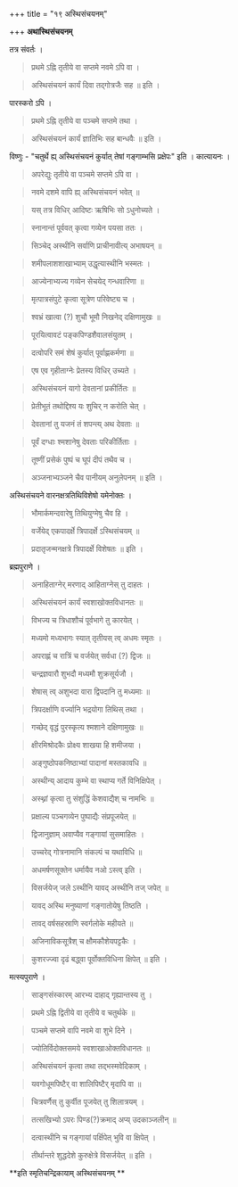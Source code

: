 +++
title = "१९ अस्थिसंचयनम्"

+++
**अथास्थिसंचयनम्**

तत्र संवर्तः ।

> प्रथमे ऽह्नि तृतीये वा सप्तमे नवमे ऽपि वा ।

> अस्थिसंचयनं कार्यं दिवा तद्गोत्रजैः सह ॥ इति ।

पारस्करो ऽपि ।

> प्रथमे ऽह्नि तृतीये वा पञ्चमे सप्तमे तथा ।

> अस्थिसंचयनं कार्यं ज्ञातिभिः सह बान्धवैः ॥ इति ।

विष्णुः -  "चतुर्थे ह्य् अस्थिसंचयनं कुर्यात् तेषां गङ्गाम्भसि प्रक्षेपः" इति । कात्यायनः ।

> अपरेद्युः तृतीये वा पञ्चमे सप्तमे ऽपि वा ।

> नवमे दशमे वापि ह्य् अस्थिसंचयनं भवेत् ॥

> यस् तत्र विधिर् आदिष्टः ऋषिभिः सो ऽधुनोच्यते ।

> स्नानान्तं पूर्ववत् कृत्वा गव्येन पयसा ततः ।

> सिञ्चेद् अस्थीनि सर्वाणि प्राचीनावीत्य् अभाषयन् ॥

> शमीपलाशशाखाभ्याम् उद्धृत्यास्थीनि भस्मतः ।

> आज्येनाभ्यज्य गव्येन सेचयेद् गन्धवारिणा ॥

> मृत्पात्रसंपुटे कृत्वा सूत्रेण परिवेष्ट्य च ।

> श्वभ्रं खात्वा (?) शुचौ भूमौ निखनेद् दक्षिणामुखः ॥

> पूरयित्वावटं पङ्कपिण्डशैवालसंयुतम् ।

> दत्वोपरि समं शेषं कुर्यात् पूर्वाह्णकर्मणा ॥

> एष एव गृहीताग्नेः प्रेतस्य विधिर् उच्यते ।

> अस्थिसंचयनं यागो देवतानां प्रकीर्तितः ॥

> प्रेतीभूतं तथोद्दिश्य यः शुचिर् न करोति चेत् ।

> देवतानां तु यजनं तं शपन्त्य् अथ देवताः ॥

> पूर्वं दग्धाः श्मशानेषु देवताः परिकीर्तिताः ।

> तूष्णीं प्रसेकं पुष्पं च घूपं दीपं तथैव च ।

> अञ्जनाभ्यञ्जने चैव पानीयम् अनुलेपनम् ॥ इति ।

अस्थिसंचयने वारनक्षत्रतिथिविशेषो यमेनोक्तः ।

> भौमार्कमन्दवारेषु तिथियुग्मेषु चैव हि ।

> वर्जेयेद् एकपादर्क्षे त्रिपादर्क्षे ऽस्थिसंचयम् ॥

> प्रदातृजन्मनक्षत्रे त्रिपादर्क्षे विशेषतः ॥ इति ।

ब्रह्मपुराणे ।

> अनाहिताग्नेर् मरणाद् आहिताग्नेस् तु दाहतः ।

> अस्थिसंचयनं कार्यं स्वशाखोक्तविधानतः ॥

> विभज्य च त्रिधाशौचं पूर्वभागे तु कारयेत् ।

> मध्यमो मध्यभागः स्यात् तृतीयस् त्व् अधमः स्मृतः ।

> अपराह्णं च रात्रिं च वर्जयेत् सर्वधा (?) द्विजः ॥

> चन्द्रज्ञवारौ शुभदौ मध्यमौ शुक्रसूर्यजौ ।

> शेषास् त्व् अशुभदा वारा द्विपदानि तु मध्यमाः ॥

> त्रिपदर्क्षाणि वर्ज्यानि भद्रयोगा तिथिस् तथा ।

> गच्छेद् वृद्धं पुरस्कृत्य श्मशाने दक्षिणामुखः ॥

> क्षीरमिश्रोदकैः प्रोक्ष्य शाखया हि शमीजया ।

> अङ्गुष्ठोपकनिष्ठाभ्यां पादानां मस्तकावधि ॥

> अस्थीन्य् आदाय कुम्भे वा स्थाप्य गर्ते विनिक्षिपेत् ।

> अस्थ्नां कृत्वा तु संशुद्धिं केशवाद्यैश् च नामभिः ॥

> प्रक्षाल्य पञ्चगव्येन पुष्पाद्यैः संप्रपूजयेत् ॥

> द्विजानुज्ञाम् अवाप्यैव गङ्गायां सुसमाहितः ।

> उच्चरेद् गोत्रनामानि संकल्पं च यथाविधि ॥

> अधमर्षणसूक्तेन धर्मायैव नओ ऽस्त्व् इति ।

> विसर्जयेज् जले ऽस्थीनि यावद् अस्थीनि तज् जपेत् ॥

> यावद् अस्थि मनुष्याणां गङ्गातोयेषु तिष्ठति ।

> तावद् वर्षसहस्राणि स्वर्गलोके महीयते ॥

> अजिनाविकसूत्रैश् च क्षौमकौशेयपट्टकैः ।

> कुशरज्ज्वा दृढं बद्ध्वा पूर्वोक्तविधिना क्षिपेत् ॥ इति ।

मत्स्यपुराणे ।

> साङ्गसंस्कारम् आरभ्य दाहाद् गृह्यान्तस्य तु ।

> प्रथमे ऽह्नि द्वितीये वा तृतीये व चतुर्थके ॥

> पञ्चमे सप्तमे वापि नवमे वा शुभे दिने ।

> ज्योतिर्विदोक्तसमये स्वशाखाओक्तविधानतः ॥

> अस्थिसंचयनं कृत्वा तथा तद्भस्मवेदिकाम् ।

> यवगोधूमपिष्टैर् वा शालिपिष्टैर् मृदापि वा ॥

> चित्रवर्णैस् तु कुर्वीत पूजयेत् तु शिलात्रयम् ।

> तत्सखिभ्यो ऽपरः पिण्ड(?)क्रमाद् अप्य् उदकाञ्जलीन् ॥

> दत्वास्थीनि च गङ्गायां पर्क्षिपेत् भुवि वा क्षिपेत् ।

> तीर्थान्तरे शुद्धदेशे कुरुक्षेत्रे विसर्जयेत् ॥ इति ।

**इति स्मृतिचन्द्रिकायाम् अस्थिसंचयनम् **
